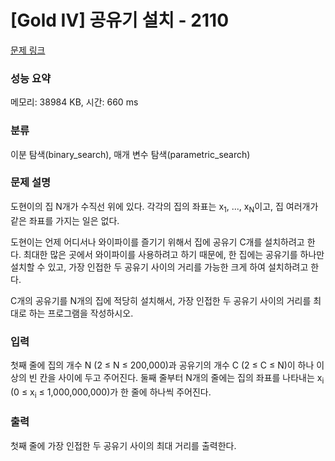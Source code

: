 # [Gold IV] 공유기 설치 - 2110 

[문제 링크](https://www.acmicpc.net/problem/2110) 

### 성능 요약

메모리: 38984 KB, 시간: 660 ms

### 분류

이분 탐색(binary_search), 매개 변수 탐색(parametric_search)

### 문제 설명

<p style="user-select: auto;">도현이의 집 N개가 수직선 위에 있다. 각각의 집의 좌표는 x<sub style="user-select: auto;">1</sub>, ..., x<sub style="user-select: auto;">N</sub>이고, 집 여러개가 같은 좌표를 가지는 일은 없다.</p>

<p style="user-select: auto;">도현이는 언제 어디서나 와이파이를 즐기기 위해서 집에 공유기 C개를 설치하려고 한다. 최대한 많은 곳에서 와이파이를 사용하려고 하기 때문에, 한 집에는 공유기를 하나만 설치할 수 있고, 가장 인접한 두 공유기 사이의 거리를 가능한 크게 하여 설치하려고 한다.</p>

<p style="user-select: auto;">C개의 공유기를 N개의 집에 적당히 설치해서, 가장 인접한 두 공유기 사이의 거리를 최대로 하는 프로그램을 작성하시오.</p>

### 입력 

 <p style="user-select: auto;">첫째 줄에 집의 개수 N (2 ≤ N ≤ 200,000)과 공유기의 개수 C (2 ≤ C ≤ N)이 하나 이상의 빈 칸을 사이에 두고 주어진다. 둘째 줄부터 N개의 줄에는 집의 좌표를 나타내는 x<sub style="user-select: auto;">i</sub> (0 ≤ x<sub style="user-select: auto;">i</sub> ≤ 1,000,000,000)가 한 줄에 하나씩 주어진다.</p>

### 출력 

 <p style="user-select: auto;">첫째 줄에 가장 인접한 두 공유기 사이의 최대 거리를 출력한다.</p>

